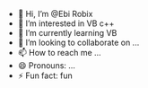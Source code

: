 - 👋 Hi, I’m @Ebi Robix
- 👀 I’m interested in VB c++
- 🌱 I’m currently learning  VB
- 💞️ I’m looking to collaborate on ...
- 📫 How to reach me ...
- 😄 Pronouns: ...
- ⚡ Fun fact:  fun

<!---
EbiRobix/EbiRobix is a ✨ special ✨ repository because its `README.md` (this file) appears on your GitHub profile.
You can click the Preview link to take a look at your changes.
--->
